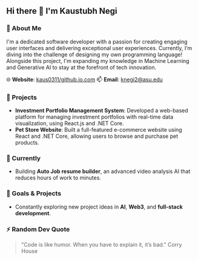 ## Hi there 👋 I'm Kaustubh Negi

### 💁 About Me
I'm a dedicated software developer with a passion for creating engaging user interfaces and delivering exceptional user experiences. Currently, I’m diving into the challenge of designing my own programming language! Alongside this project, I'm expanding my knowledge in Machine Learning and Generative AI to stay at the forefront of tech innovation.

🌐 **Website**: [kaus0311/github.io.com](kaus0311/github.io)
📫 **Email**: [knegi2@asu.edu](mailto:knegi2@asu.edu) 

### 🚀 Projects
- **Investment Portfolio Management System**: Developed a web-based platform for managing investment portfolios with real-time data visualization, using React.js and .NET Core.
- **Pet Store Website**: Built a full-featured e-commerce website using React and .NET Core, allowing users to browse and purchase pet products.

### 🌱 Currently
- Building **Auto Job resume builder**, an advanced video analysis AI that reduces hours of work to minutes.

### 🎯 Goals & Projects
- Constantly exploring new project ideas in **AI**, **Web3**, and **full-stack development**.

### ⚡ Random Dev Quote
> "Code is like humor. When you have to explain it, it’s bad." Corry House
